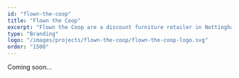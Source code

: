 ```yaml
---
id: "flown-the-coop"
title: "Flown the Coop"
excerpt: "Flown the Coop are a discount furniture retailer in Nottingham, UK."
type: "Branding"
logo: "/images/projects/flown-the-coop/flown-the-coop-logo.svg"
order: "1500"
---
```


Coming soon...

